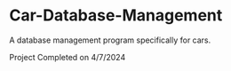 # Car-Database-Management
A database management program specifically for cars.
<p>
  Project Completed on 4/7/2024
</p>
